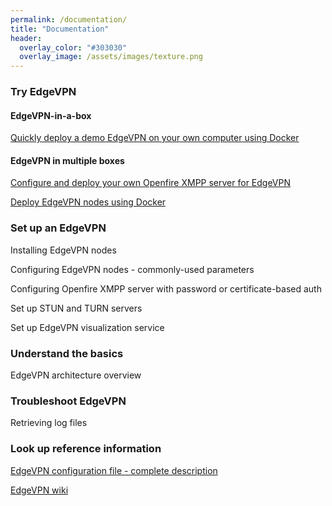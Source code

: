 ```yaml
---
permalink: /documentation/
title: "Documentation"
header:
  overlay_color: "#303030"
  overlay_image: /assets/images/texture.png
---
```


### Try EdgeVPN

#### EdgeVPN-in-a-box

[Quickly deploy a demo EdgeVPN on your own computer using Docker](/edgevpninabox)

#### EdgeVPN in multiple boxes

[Configure and deploy your own Openfire XMPP server for EdgeVPN](/openfiredocker)

[Deploy EdgeVPN nodes using Docker](/dockeredgevpn)

### Set up an EdgeVPN

Installing EdgeVPN nodes

Configuring EdgeVPN nodes - commonly-used parameters 

Configuring Openfire XMPP server with password or certificate-based auth

Set up STUN and TURN servers

Set up EdgeVPN visualization service

### Understand the basics 

EdgeVPN architecture overview

### Troubleshoot EdgeVPN

Retrieving log files

### Look up reference information

[EdgeVPN configuration file - complete description](/configfile)

[EdgeVPN wiki](https://github.com/EdgeVPN/edgevpn.github.io/wiki)



